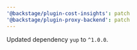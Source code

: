 ```yaml
---
'@backstage/plugin-cost-insights': patch
'@backstage/plugin-proxy-backend': patch
---
```


Updated dependency `yup` to `^1.0.0`.
